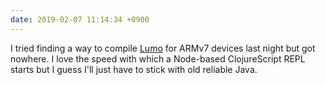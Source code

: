 ```yaml
---
date: 2019-02-07 11:14:34 +0900
---
```

I tried finding a way to compile [Lumo](http://lumo-cljs.org/) for ARMv7 devices last night but got nowhere. I love the speed with which a Node-based ClojureScript REPL starts but I guess I'll just have to stick with old reliable Java.
